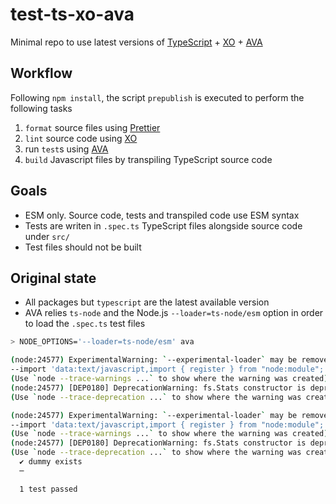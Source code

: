 # test-ts-xo-ava

Minimal repo to use latest versions of [TypeScript](https://www.typescriptlang.org/) + [XO](https://github.com/xojs/xo) + [AVA](https://github.com/avajs)

## Workflow

Following `npm install`, the script `prepublish` is executed to perform the following tasks

1. `format` source files using [Prettier](https://prettier.io/)
2. `lint` source code using [XO](https://github.com/xojs/xo)
3. run `test`s using [AVA](https://github.com/avajs)
4. `build` Javascript files by transpiling TypeScript source code

## Goals

- ESM only. Source code, tests and transpiled code use ESM syntax
- Tests are writen in `.spec.ts` TypeScript files alongside source code under `src/`
- Test files should not be built

## Original state

- All packages but `typescript` are the latest available version
- AVA relies  `ts-node` and the Node.js `--loader=ts-node/esm` option in order to load the `.spec.ts` test files

```sh
> NODE_OPTIONS='--loader=ts-node/esm' ava

(node:24577) ExperimentalWarning: `--experimental-loader` may be removed in the future; instead use `register()`:
--import 'data:text/javascript,import { register } from "node:module"; import { pathToFileURL } from "node:url"; register("ts-node/esm", pathToFileURL("./"));'
(Use `node --trace-warnings ...` to show where the warning was created)
(node:24577) [DEP0180] DeprecationWarning: fs.Stats constructor is deprecated.
(Use `node --trace-deprecation ...` to show where the warning was created)

(node:24577) ExperimentalWarning: `--experimental-loader` may be removed in the future; instead use `register()`:
--import 'data:text/javascript,import { register } from "node:module"; import { pathToFileURL } from "node:url"; register("ts-node/esm", pathToFileURL("./"));'
(Use `node --trace-warnings ...` to show where the warning was created)
(node:24577) [DEP0180] DeprecationWarning: fs.Stats constructor is deprecated.
(Use `node --trace-deprecation ...` to show where the warning was created)
  ✔ dummy exists
  ─

  1 test passed
```
